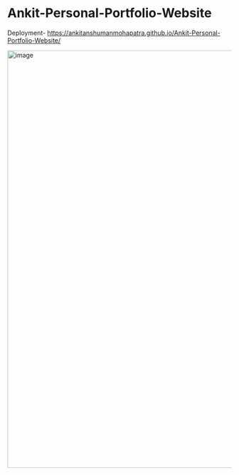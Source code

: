 # Ankit-Personal-Portfolio-Website

Deployment-
https://ankitanshumanmohapatra.github.io/Ankit-Personal-Portfolio-Website/

<img width="938" alt="image" src="https://github.com/ankitanshumanmohapatra/Ankit-Personal-Portfolio-Website/assets/122162103/08eed3d8-bbc0-4025-8cd1-e25187a029aa">
